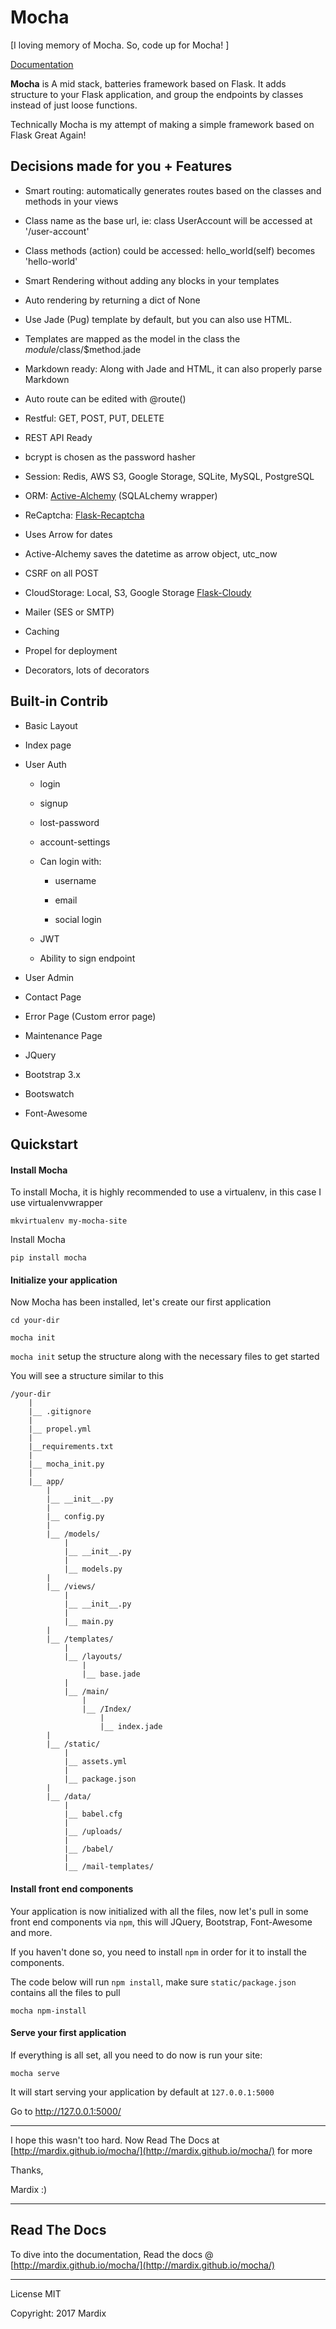 # Mocha

[I loving memory of Mocha. So, code up for Mocha! ]

[Documentation](https://mardix.github.io/mocha)

**Mocha** is A mid stack, batteries framework based on Flask. It adds structure 
to your Flask application, and group the endpoints by classes instead of just 
loose functions. 

Technically Mocha is my attempt of making a simple framework based on Flask Great Again!

 
## Decisions made for you + Features

- Smart routing: automatically generates routes based on the classes and methods in your views

- Class name as the base url, ie: class UserAccount will be accessed at '/user-account'

- Class methods (action) could be accessed: hello_world(self) becomes 'hello-world'

- Smart Rendering without adding any blocks in your templates

- Auto rendering by returning a dict of None

- Use Jade (Pug) template by default, but you can also use HTML. 

- Templates are mapped as the model in the class the $module/$class/$method.jade

- Markdown ready: Along with Jade and HTML, it can also properly parse Markdown

- Auto route can be edited with @route()

- Restful: GET, POST, PUT, DELETE

- REST API Ready

- bcrypt is chosen as the password hasher

- Session: Redis, AWS S3, Google Storage, SQLite, MySQL, PostgreSQL

- ORM: [Active-Alchemy](https://github.com/mardix/active-alchemy) (SQLALchemy wrapper)

- ReCaptcha: [Flask-Recaptcha](https://github.com/mardix/flask-recaptcha)

- Uses Arrow for dates 

- Active-Alchemy saves the datetime as arrow object, utc_now

- CSRF on all POST

- CloudStorage: Local, S3, Google Storage [Flask-Cloudy](https://github.com/mardix/flask-cloudy)

- Mailer (SES or SMTP)

- Caching

- Propel for deployment

- Decorators, lots of decorators

## Built-in Contrib

- Basic Layout

- Index page

- User Auth

    - login
    
    - signup
    
    - lost-password
    
    - account-settings
    
    - Can login with:
        
        - username 
        
        - email 
        
        - social login
        
    - JWT 
    
    - Ability to sign endpoint

- User Admin

- Contact Page

- Error Page (Custom error page)

- Maintenance Page

- JQuery

- Bootstrap 3.x

- Bootswatch

- Font-Awesome



## Quickstart

#### Install Mocha

To install Mocha, it is highly recommended to use a virtualenv, in this case I 
use virtualenvwrapper 

    mkvirtualenv my-mocha-site

Install Mocha

    pip install mocha
    
#### Initialize your application

Now Mocha has been installed, let's create our first application

    cd your-dir
    
    mocha init
    
`mocha init` setup the structure along with the necessary files to get started
 
 You will see a structure similar to this
 
    /your-dir
        |
        |__ .gitignore
        |
        |__ propel.yml
        |
        |__requirements.txt
        |
        |__ mocha_init.py
        |
        |__ app/
            |
            |__ __init__.py
            |
            |__ config.py
            |
            |__ /models/
                |
                |__ __init__.py
                |
                |__ models.py
            |
            |__ /views/
                |
                |__ __init__.py
                |
                |__ main.py
            |
            |__ /templates/
                | 
                |__ /layouts/
                    | 
                    |__ base.jade
                |
                |__ /main/
                    |
                    |__ /Index/
                        |
                        |__ index.jade
            |
            |__ /static/
                |
                |__ assets.yml
                |
                |__ package.json
            |
            |__ /data/
                |
                |__ babel.cfg
                |
                |__ /uploads/
                |
                |__ /babel/
                |
                |__ /mail-templates/


#### Install front end components

Your application is now initialized with all the files, now let's pull in some 
front end components via `npm`, this will JQuery, Bootstrap, Font-Awesome and more. 

If you haven't done so, you need to install `npm` in order for it to install the
components.

The code below will run `npm install`, make sure `static/package.json` contains
all the files to pull

    mocha npm-install
    
 
#### Serve your first application

If everything is all set, all you need to do now is run your site:

    mocha serve
    
It will start serving your application by default at `127.0.0.1:5000`

Go to http://127.0.0.1:5000/ 

---

I hope this wasn't too hard. Now Read The Docs at [http://mardix.github.io/mocha/](http://mardix.github.io/mocha/) 
for more 

Thanks, 

Mardix :) 

--- 

## Read The Docs

To dive into the documentation, Read the docs @ [http://mardix.github.io/mocha/](http://mardix.github.io/mocha/)

---

License MIT

Copyright: 2017 Mardix

